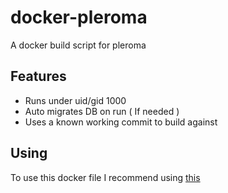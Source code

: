 # docker-pleroma

A docker build script for pleroma

## Features
* Runs under uid/gid 1000
* Auto migrates DB on run ( If needed )
* Uses a known working commit to build against

## Using
To use this docker file I recommend using  <a href="https://git.sergal.org/Sir-Boops/compose-pleroma" >this</a>
